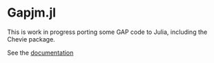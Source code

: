 # Gapjm.jl
This is work in progress porting some GAP code to Julia, including the Chevie
package.

See the <a href='index.html'>documentation</a><br>
